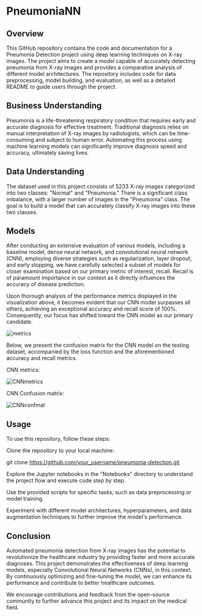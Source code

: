 # PneumoniaNN

## Overview
This GitHub repository contains the code and documentation for a Pneumonia Detection project using deep learning techniques on X-ray images. The project aims to create a model capable of accurately detecting pneumonia from X-ray images and provides a comparative analysis of different model architectures. The repository includes code for data preprocessing, model building, and evaluation, as well as a detailed README to guide users through the project.

## Business Understanding

Pneumonia is a life-threatening respiratory condition that requires early and accurate diagnosis for effective treatment. Traditional diagnosis relies on manual interpretation of X-ray images by radiologists, which can be time-consuming and subject to human error. Automating this process using machine learning models can significantly improve diagnosis speed and accuracy, ultimately saving lives.

## Data Understanding

The dataset used in this project consists of 5233 X-ray images categorized into two classes: "Normal" and "Pneumonia." There is a significant class imbalance, with a larger number of images in the "Pneumonia" class. The goal is to build a model that can accurately classify X-ray images into these two classes.

## Models

After conducting an extensive evaluation of various models, including a baseline model, dense neural network, and convolutional neural network (CNN), employing diverse strategies such as regularization, layer dropout, and early stopping, we have carefully selected a subset of models for closer examination based on our primary metric of interest, recall. Recall is of paramount importance in our context as it directly influences the accuracy of disease prediction.

Upon thorough analysis of the performance metrics displayed in the visualization above, it becomes evident that our CNN model surpasses all others, achieving an exceptional accuracy and recall score of 100%. Consequently, our focus has shifted toward the CNN model as our primary candidate.


![metrics](/PneumoniaNN/project_images/allmodels_metrics.png)

Below, we present the confusion matrix for the CNN model on the testing dataset, accompanied by the loss function and the aforementioned accuracy and recall metrics.

CNN metrics:

![CNNmetrics](/PneumoniaNN/project_images/CNN_metrics.png)

CNN Confusion matrix:

![CNNconfmat](/PneumoniaNN/project_images/CNN_metrics.png)



## Usage

To use this repository, follow these steps:

Clone the repository to your local machine:

git clone https://github.com/your_username/pneumonia-detection.git

Explore the Jupyter notebooks in the "Notebooks" directory to understand the project flow and execute code step by step.

Use the provided scripts for specific tasks, such as data preprocessing or model training.

Experiment with different model architectures, hyperparameters, and data augmentation techniques to further improve the model's performance.



## Conclusion

Automated pneumonia detection from X-ray images has the potential to revolutionize the healthcare industry by providing faster and more accurate diagnoses. This project demonstrates the effectiveness of deep learning models, especially Convolutional Neural Networks (CNNs), in this context. By continuously optimizing and fine-tuning the model, we can enhance its performance and contribute to better healthcare outcomes.

We encourage contributions and feedback from the open-source community to further advance this project and its impact on the medical field.